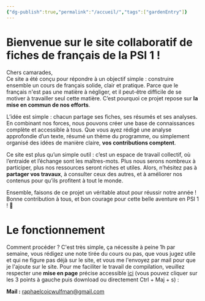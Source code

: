 ```yaml
---
{"dg-publish":true,"permalink":"/accueil/","tags":["gardenEntry"]}
---
```


# Bienvenue sur le site collaboratif de fiches de français de la PSI 1 !

Chers camarades,  
Ce site a été conçu pour répondre à un objectif simple : construire ensemble un cours de français solide, clair et pratique. Parce que le français n'est pas une matière à négliger, et il peut-être difficile de se motiver à travailler seul cette matière. C’est pourquoi ce projet repose sur **la mise en commun de nos efforts**.

L’idée est simple : chacun partage ses fiches, ses résumés et ses analyses. En combinant nos forces, nous pouvons créer une base de connaissances complète et accessible à tous. Que vous ayez rédigé une analyse approfondie d’un texte, résumé un thème du programme, ou simplement organisé des idées de manière claire, **vos contributions comptent**.

Ce site est plus qu’un simple outil : c’est un espace de travail collectif, où l’entraide et l’échange sont les maîtres-mots. Plus nous serons nombreux à participer, plus nos ressources seront riches et utiles. Alors, n’hésitez pas à **partager vos travaux**, à consulter ceux des autres, et à améliorer nos contenus pour qu’ils profitent à tout le monde.

Ensemble, faisons de ce projet un véritable atout pour réussir notre année !  
Bonne contribution à tous, et bon courage pour cette belle aventure en PSI 1 ! 🚀

# Le fonctionnement

Comment procéder ? C'est très simple, ça nécessite à peine 1h par semaine, vous rédigez une note tirée du cours ou pas, que vous jugez utile et qui ne figure pas déjà sur le site, et vous me l'envoyez par mail pour que je l'ajoute sur le site. Pour me faciliter le travail de compilation, veuillez respecter une **mise en page** précise accessible [ici](https://github.com/raphaelcoic/my-repository/blob/693d59d76d1728244707329a83769c75d64cc5b5/Fiche%20Type.docx) (vous pouvez cliquer sur les 3 points à gauche puis download ou directement Ctrl + Maj + s) : 

**Mail :** raphaelcoicwulfman@gmail.com 
